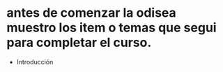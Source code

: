 # antes de comenzar la odisea muestro los item o temas que segui para completar el curso.

* Introducción
